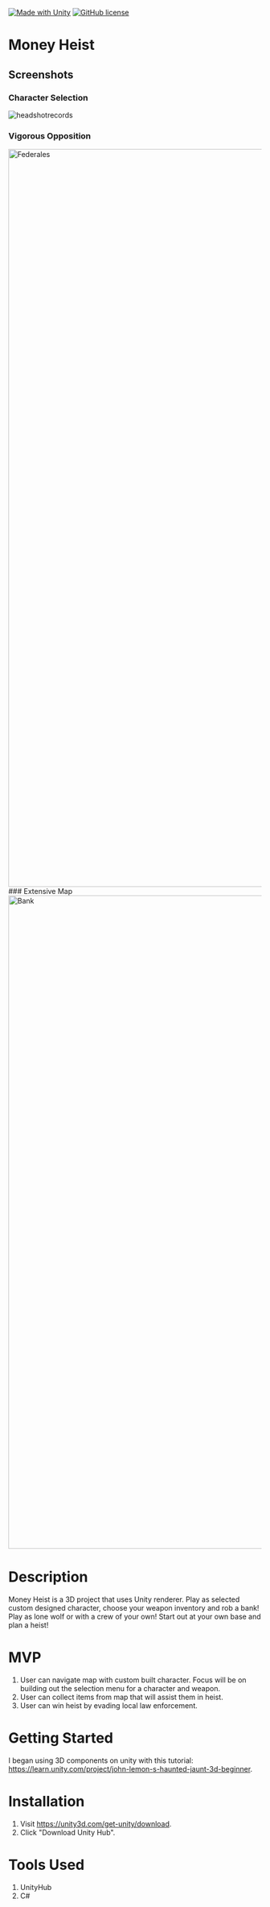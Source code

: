 [![Made with Unity](https://img.shields.io/badge/Made%20with-Unity-57b9d3.svg?style=flat&logo=unity)](https://unity3d.com)
[![GitHub license](https://img.shields.io/github/license/Naereen/StrapDown.js.svg)](https://github.com/Naereen/StrapDown.js/blob/master/LICENSE)


#	Money Heist

##	Screenshots
### Character Selection
![headshotrecords](https://user-images.githubusercontent.com/46074403/82391434-1f0a6180-99f6-11ea-9418-53484bb6286b.jpg)
### Vigorous Opposition 
<img width="1466" alt="Federales" src="https://user-images.githubusercontent.com/46074403/82491917-3864e980-9a9a-11ea-8e17-c993e20de1d8.png">
### Extensive Map
<img width="1298" alt="Bank" src="https://user-images.githubusercontent.com/46074403/82491974-4e72aa00-9a9a-11ea-90e2-435d955a03e0.png">


# Description
Money Heist is a 3D project that uses Unity renderer. Play as selected custom designed character, choose your weapon inventory and rob a bank! Play as lone wolf or with a crew of your own! Start out at your own base and plan a heist!

# MVP
1. User can navigate map with custom built character. Focus will be on building out the selection menu for a character and weapon. 
2. User can collect items from map that will assist them in heist.
3. User can win heist by evading local law enforcement. 

# Getting Started
I began using 3D components on unity with this tutorial: https://learn.unity.com/project/john-lemon-s-haunted-jaunt-3d-beginner.

# Installation 
1. Visit https://unity3d.com/get-unity/download.
2. Click "Download Unity Hub".


# Tools Used

 1. UnityHub
 2. C#
 <!-- 3. Mixamo Animations 
 4. Synty Studios Heist Asset Pack
 4. Hosting: https://medium.com/@aboutin/host-unity-games-on-github-pages-for-free-2ed6b4d9c324 -->
 

  
  

  

